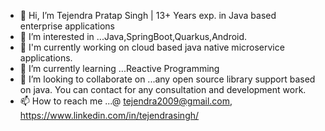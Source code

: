 - 👋 Hi, I’m Tejendra Pratap Singh | 13+ Years exp. in Java based enterprise applications
- 👀 I’m interested in ...Java,SpringBoot,Quarkus,Android.
- 👀 I'm currently working on cloud based java native microservice applications.
- 🌱 I’m currently learning ...Reactive Programming
- 💞️ I’m looking to collaborate on ...any open source library support based on java. You can contact for any consultation and development work.
- 📫 How to reach me ...@ tejendra2009@gmail.com, https://www.linkedin.com/in/tejendrasingh/

<!---
tejendra2009/tejendra2009 is a ✨ special ✨ repository because its `README.md` (this file) appears on your GitHub profile.
You can click the Preview link to take a look at your changes.
--->
